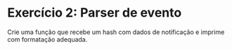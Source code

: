 # Exercício 2: Parser de evento

Crie uma função que recebe um hash com dados de notificação e imprime com formatação adequada.